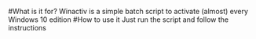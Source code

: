 #What is it for?
Winactiv is a simple batch script to activate (almost) every Windows 10 edition
#How to use it
Just run the script and follow the instructions
